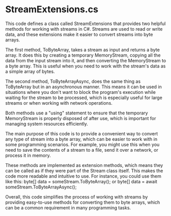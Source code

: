 # StreamExtensions.cs

This code defines a class called StreamExtensions that provides two helpful methods for working with streams in C#. Streams are used to read or write data, and these extensions make it easier to convert streams into byte arrays.

The first method, ToByteArray, takes a stream as input and returns a byte array. It does this by creating a temporary MemoryStream, copying all the data from the input stream into it, and then converting the MemoryStream to a byte array. This is useful when you need to work with the stream's data as a simple array of bytes.

The second method, ToByteArrayAsync, does the same thing as ToByteArray but in an asynchronous manner. This means it can be used in situations where you don't want to block the program's execution while waiting for the stream to be processed, which is especially useful for large streams or when working with network operations.

Both methods use a "using" statement to ensure that the temporary MemoryStream is properly disposed of after use, which is important for managing system resources efficiently.

The main purpose of this code is to provide a convenient way to convert any type of stream into a byte array, which can be easier to work with in some programming scenarios. For example, you might use this when you need to save the contents of a stream to a file, send it over a network, or process it in memory.

These methods are implemented as extension methods, which means they can be called as if they were part of the Stream class itself. This makes the code more readable and intuitive to use. For instance, you could use them like this: byte[] data = someStream.ToByteArray(); or byte[] data = await someStream.ToByteArrayAsync();

Overall, this code simplifies the process of working with streams by providing easy-to-use methods for converting them to byte arrays, which can be a common requirement in many programming tasks.